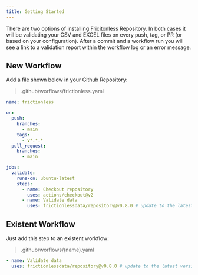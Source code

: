 ```yaml
---
title: Getting Started
---
```


There are two options of installing Fricitonless Repository. In both cases it will be validating your CSV and EXCEL files on every push, tag, or PR (or based on your configuration). After a commit and a workflow run you will see a link to a validation report within the workflow log or an error message.

## New Workflow

Add a file shown below in your Github Repository:

> .github/worflows/frictionless.yaml

```yaml
name: frictionless

on:
  push:
    branches:
      - main
    tags:
      - v*.*.*
  pull_request:
    branches:
      - main

jobs:
  validate:
    runs-on: ubuntu-latest
    steps:
      - name: Checkout repository
        uses: actions/checkout@v2
      - name: Validate data
        uses: frictionlessdata/repository@v0.8.0 # update to the latest version
```

## Existent Workflow

Just add this step to an existent workflow:

> .github/worflows/(name).yaml

```yaml
- name: Validate data
  uses: frictionlessdata/repository@v0.8.0 # update to the latest version
```
